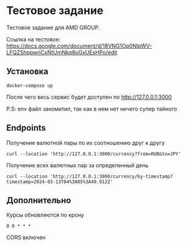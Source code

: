 # Тестовое задание

Тестовое задание для AMD GROUP.

Ссылка на тестовое: https://docs.google.com/document/d/18VNG1Op0NlpWV-LFQZShppwnCxNtUmNkq8oGxUEsHPo/edit

## Установка

```
docker-compose up
```

После чего весь сервис будет доступен по http://127.0.0.1:3000

P.S: env файл закомитил, так как в нем нет ничего супер тайного

## Endpoints

Получение валютной пары по их соотношению друг к другу

```
curl --location 'http://127.0.0.1:3000/currency?from=RUB&to=JPY'
```

Получение всех валютных пар за определенный день 

```
curl --location 'http://127.0.0.1:3000/currency/by-timestamp?timestamp=2024-03-13T04%3A05%3A49.912Z'
```

## Дополнительно

Курсы обновляются по крону 

```
0 0 * * *
```

CORS включен
